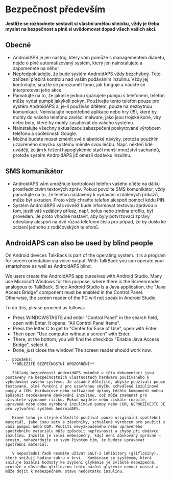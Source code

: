 # Bezpečnost především

**Jestliže se rozhodnete sestavit si vlastní umělou slinivku, vždy je třeba myslet na bezpečnost a plně si uvědomovat dopad všech vašich akcí**.

## Obecné

- AndroidAPS je jen nástroj, který vám pomůže s managementem diabetu, nejde o plně automatizovaný systém, který jen nainstalujete a zapomenete na něho!
- Nepředpokládejte, že bude systém AndroidAPS vždy bezchybný. Toto zařízení přebírá kontrolu nad vaším podáváním inzulinu: Vždy jej kontrolujte, snažte se porozumět tomu, jak funguje a naučte se interpretovat jeho akce.
- Pamatujte na to, že jakmile jednou spárujete pumpu s telefonem, telefon může vydat pumpě jakýkoli pokyn. Používejte tento telefon pouze pro systém AndroidAPS a, je-li používán dítětem, pouze na nezbytnou komunikaci. Neinstalujte nepotřebné aplikace nebo hry (!!!), které by mohly do vašeho telefonu zavléci malware, jako jsou trojské koně, viry nebo boty, které by mohly zasahovat do vašeho systému.
- Nainstalujte všechny aktualizace zabezpečení poskytované výrobcem telefonu a společností Google.
- Možná budete muset změnit své diabetické návyky, protože použitím uzavřeného smyčku systému měníte svou léčbu. Např. někteří lidé uvádějí, že jim k řešení hypoglykémie stačí menší množství sacharidů, protože systém AndroidAPS již omezil dodávku inzulinu.

## SMS komunikátor

- AndroidAPS vám umožňuje kontrolovat telefon vašeho dítěte na dálku prostřednictvím textových zpráv. Pokud povolíte SMS komunikátor, vždy pamatujte na to, že telefon nastavený k vydávání vzdálených příkazů, může být ukraden. Proto vždy chraňte telefon alespoň pomocí kódu PIN.
- Systém AndroidAPS vás rovněž bude informovat textovou zprávou o tom, jestli váš vzdálený příkaz, např. bolus nebo změna profilu, byl proveden. Je proto vhodné nastavit, aby byly potvrzovací zprávy odesílány alespoň na dvě různá telefonní čísla pro případ, že by došlo ke zcizení jednoho z rodičovských telefonů.

## AndroidAPS can also be used by blind people

On Android devices TalkBack is part of the operating system. It is a program for screen orientation via voice output. With TalkBack you can operate your smartphone as well as AndroidAPS blind.

We users create the AndroidAPS app ourselves with Android Studio. Many use Microsoft Windows for this purpose, where there is the Screenreader analogous to TalkBack. Since Android Studio is a Java application, the "Java Access Bridge" component must be enabled in the Control Panel. Otherwise, the screen reader of the PC will not speak in Android Studio.

To do this, please proceed as follows:

- Press WINDOWSTASTE and enter "Control Panel" in the search field, open with Enter. It opens: "All Control Panel Items".
- Press the letter C to get to "Center for Ease of Use", open with Enter.
- Then open "Use computer without a screen" with Enter.
- There, at the bottom, you will find the checkbox "Enable Java Access Bridge", select it.
- Done, just close the window! The screen reader should work now.

```{eval-rst}
.. poznámka::
   **DŮLEŽITÉ BEZPEČNOSTNÍ UPOZORNĚNÍ**

   Základy bezpečnosti AndroidAPS zmíněné v této dokumentaci jsou postaveny na bezpečnostních vlastnostech hardwaru používaného k vybudování vašeho systému. Je zásadně důležité, abyste používali pouze testované, plně funkční a pro uzavřenou smyčku schválené inzulinové pumpy a CGM. Hardwarové nebo softwarové úpravy těchto komponent mohou způsobit neočekávané dávkování inzulínu, což může znamenat pro uživatele významné riziko. Pokud najdete nebo získáte rozbité, upravené nebo doma vyrobené inzulínové pumpy nebo CGM, NEPOUŽÍVEJTE JE pro vytvoření systému AndroidAPS.

   Kromě toho je stejně důležité používat pouze originální spotřební materiál, jako jsou sety a zásobníky, schválené výrobcem pro použití s vaší pumpou nebo CGM. Použití nevyzkoušeného nebo upraveného spotřebního materiálu může způsobit nepřesnosti a chyby při dodávce inzulínu. Inzulín je velmi nebezpečný, když není dávkovaný správně – prosím, nehazardujte se svým životem tím, že budete upravovat spotřební materiál.

   V neposlední řadě nesmíte užívat SGLT-2 inhibitory (glifloziny), které snižují hadinu cukru v krvi.  Kombinace se systémem, která snižuje bazální hodnoty ke zvýšení glykémie je zvláště nebezpečná, protože v důsledku gliflozinu tento nárůst glykémie nemusí nastat a může dojít k nebezpečnému stavu nedostatku inzulínu.
```
